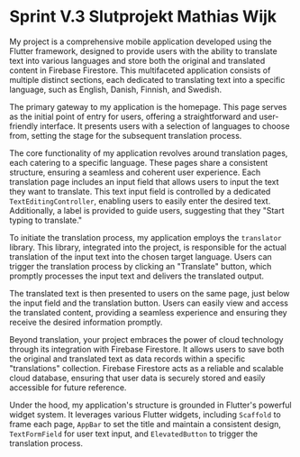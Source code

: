 # Sprint V.3 Slutprojekt Mathias Wijk
My project is a comprehensive mobile application developed using the Flutter framework, designed to provide users with the ability to translate text into various languages and store both the original and translated content in Firebase Firestore. This multifaceted application consists of multiple distinct sections, each dedicated to translating text into a specific language, such as English, Danish, Finnish, and Swedish.

The primary gateway to my application is the homepage. This page serves as the initial point of entry for users, offering a straightforward and user-friendly interface. It presents users with a selection of languages to choose from, setting the stage for the subsequent translation process.

The core functionality of my application revolves around translation pages, each catering to a specific language. These pages share a consistent structure, ensuring a seamless and coherent user experience. Each translation page includes an input field that allows users to input the text they want to translate. This text input field is controlled by a dedicated `TextEditingController`, enabling users to easily enter the desired text. Additionally, a label is provided to guide users, suggesting that they "Start typing to translate."

To initiate the translation process, my application employs the `translator` library. This library, integrated into the project, is responsible for the actual translation of the input text into the chosen target language. Users can trigger the translation process by clicking an "Translate" button, which promptly processes the input text and delivers the translated output.

The translated text is then presented to users on the same page, just below the input field and the translation button. Users can easily view and access the translated content, providing a seamless experience and ensuring they receive the desired information promptly.

Beyond translation, your project embraces the power of cloud technology through its integration with Firebase Firestore. It allows users to save both the original and translated text as data records within a specific "translations" collection. Firebase Firestore acts as a reliable and scalable cloud database, ensuring that user data is securely stored and easily accessible for future reference.

Under the hood, my application's structure is grounded in Flutter's powerful widget system. It leverages various Flutter widgets, including `Scaffold` to frame each page, `AppBar` to set the title and maintain a consistent design, `TextFormField` for user text input, and `ElevatedButton` to trigger the translation process.
